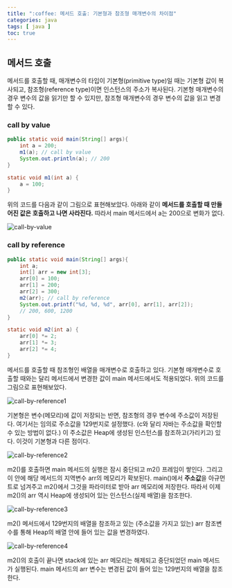 ```yaml
---
title: ":coffee: 메서드 호출: 기본형과 참조형 매개변수의 차이점"
categories: java
tags: [ java ]
toc: true
---
```


## 메서드 호출

메서드를 호출할 때, 매개변수의 타입이 기본형(primitive type)일 때는 기본형 값이 복사되고, 참조형(reference type)이면 인스턴스의 주소가 복사된다. 기본형 매개변수의 경우 변수의 값을 읽기만 할 수 있지만, 참조형 매개변수의 경우 변수의 값을 읽고 변경할 수 있다. 

### call by value

```java
public static void main(String[] args){
    int a = 200;
    m1(a); // call by value
    System.out.println(a); // 200
}

static void m1(int a) {
    a = 100;
}
```

위의 코드를 다음과 같이 그림으로 표현해보았다. 아래와 같이 **메서드를 호출할 때 만들어진 값은 호출하고 나면 사라진다.** 따라서 main 메서드에서 a는 200으로 변화가 없다.

![call-by-value](https://user-images.githubusercontent.com/50407047/89713765-d353cc80-d9d4-11ea-86e5-e08f4664824b.png)

### call by reference

```java
public static void main(String[] args){
    int a;
    int[] arr = new int[3];
    arr[0] = 100;
    arr[1] = 200;
    arr[2] = 300;
    m2(arr); // call by reference
    System.out.printf("%d, %d, %d", arr[0], arr[1], arr[2]);
    // 200, 600, 1200
}

static void m2(int a) {
    arr[0] *= 2;
    arr[1] *= 3;
    arr[2] *= 4;
}
```

메서드를 호출할 때 참조형인 배열을 매개변수로 호출하고 있다. 기본형 매개변수로 호출할 때와는 달리 메서드에서 변경한 값이 main 메서드에서도 적용되었다. 위의 코드를 그림으로 표현해보았다.

![call-by-reference1](https://user-images.githubusercontent.com/50407047/89724300-2dd44380-da3c-11ea-9100-9315d8a55c7d.jpg)

기본형은 변수(메모리)에 값이 저장되는 반면, 참조형의 경우 변수에 주소값이 저장된다. 여기서는 임의로 주소값을 129번지로 설정했다. (c와 달리 자바는 주소값을 확인할 수 있는 방법이 없다.) 이 주소값은 Heap에 생성된 인스턴스를  참조하고(가리키고) 있다. 이것이 기본형과 다른 점이다.

![call-by-reference2](https://user-images.githubusercontent.com/50407047/89723879-0c248d80-da37-11ea-945f-e3b9c54e9e97.jpg)



m2()를 호출하면 main 메서드의 실행은 잠시 중단되고 m2() 프레임이 쌓인다. 그리고 이 안에 해당 메서드의 지역변수 arr의 메모리가 확보된다. main()에서 **주소값**을 아규먼트로 넘겨주고 m2()에서 그것을 파라미터로 받아 arr 메모리에 저장한다. 따라서 이제 m2()의 arr 역시 Heap에 생성되어 있는 인스턴스(실제 배열)을 참조한다.

![call-by-reference3](https://user-images.githubusercontent.com/50407047/89723878-0c248d80-da37-11ea-879e-6d30a8103adb.jpg)

m2() 메서드에서 129번지의 배열을 참조하고 있는 (주소값을 가지고 있는) arr 참조변수를 통해 Heap의 배열 안에 들어 있는 값을 변경하였다. 

![call-by-reference4](https://user-images.githubusercontent.com/50407047/89724339-a76c3180-da3c-11ea-999f-a483103cf1d4.jpg)

m2()의 호출이 끝나면 stack에 있는 arr 메모리는 해제되고 중단되었던 main 메서드가 실행된다. main 메서드의 arr 변수는 변경된 값이 들어 있는 129번지의 배열을 참조한다. 